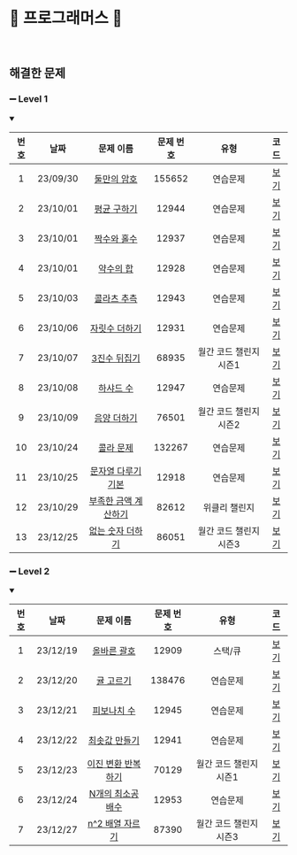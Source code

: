 🤍 프로그래머스 🤍
==============================
<br>

## 해결한 문제

### ➖ Level 1   
<details open>
<summary></summary>

| 번호  |    날짜    |                                     문제 이름                                      | 문제 번호  |      유형       |               코드               |
|:---:|:--------:|:------------------------------------------------------------------------------:|:------:|:-------------:|:------------------------------:|
|  1  | 23/09/30 |   [둘만의 암호](https://school.programmers.co.kr/learn/courses/30/lessons/155652)   | 155652 |     연습문제      |    [보기](./Lv.1/둘만의%20암호.c)     |
|  2  | 23/10/01 |   [평균 구하기](https://school.programmers.co.kr/learn/courses/30/lessons/12944)    | 12944  |     연습문제      |    [보기](./Lv.1/평균%20구하기.c)     |
|  3  | 23/10/01 |   [짝수와 홀수](https://school.programmers.co.kr/learn/courses/30/lessons/12937)    | 12937  |     연습문제      |     [보기](./Lv.1/짝수와%20홀수c)     |
|  4  | 23/10/01 |    [약수의 합](https://school.programmers.co.kr/learn/courses/30/lessons/12928)    | 12928  |     연습문제      |     [보기](./Lv.1/약수의%20합.c)     |
|  5  | 23/10/03 |   [콜라츠 추측](https://school.programmers.co.kr/learn/courses/30/lessons/12943)    | 12943  |     연습문제      |    [보기](./Lv.1/콜라츠%20추측.c)     |
|  6  | 23/10/06 |   [자릿수 더하기](https://school.programmers.co.kr/learn/courses/30/lessons/12931)   | 12931  |     연습문제      |    [보기](./Lv.1/자릿수%20더하기.c)    |
|  7  | 23/10/07 |   [3진수 뒤집기](https://school.programmers.co.kr/learn/courses/30/lessons/68935)   | 68935  | 월간 코드 챌린지 시즌1 |    [보기](./Lv.1/3진법%20뒤집기.c)    |
|  8  | 23/10/08 |    [하샤드 수](https://school.programmers.co.kr/learn/courses/30/lessons/12947)    | 12947  |     연습문제      |     [보기](./Lv.1/하샤드%20수.c)     |
|  9  | 23/10/09 |   [음양 더하기](https://school.programmers.co.kr/learn/courses/30/lessons/76501)    | 76501  | 월간 코드 챌린지 시즌2 |    [보기](./Lv.1/음양%20더하기.c)     |
| 10  | 23/10/24 |   [콜라 문제](https://school.programmers.co.kr/learn/courses/30/lessons/132267)    | 132267 |     연습문제      |     [보기](./Lv.1/콜라%20문제.c)     |
| 11  | 23/10/25 | [문자열 다루기 기본](https://school.programmers.co.kr/learn/courses/30/lessons/12918)  | 12918  |     연습문제      | [보기](./Lv.1/문자열%20다루기%20기본.c)  |
| 12  | 23/10/29 | [부족한 금액 계산하기](https://school.programmers.co.kr/learn/courses/30/lessons/82612) | 82612  |    위클리 챌린지    | [보기](./Lv.1/부족한%20금액%20계산하기.c) |
| 13  | 23/12/25 |  [없는 숫자 더하기](https://school.programmers.co.kr/learn/courses/30/lessons/86051)  | 86051  | 월간 코드 챌린지 시즌3 |  [보기](./Lv.1/없는%20숫자%20더하기.c)  |
</details>

### ➖ Level 2
<details open>
<summary></summary>

| 번호  |    날짜    |                                     문제 이름                                     | 문제 번호  |      유형       |              코드               |
|:---:|:--------:|:-----------------------------------------------------------------------------:|:------:|:-------------:|:-----------------------------:|
|  1  | 23/12/19 |   [올바른 괄호](https://school.programmers.co.kr/learn/courses/30/lessons/12909)   | 12909  |     스택/큐      |    [보기](./Lv.2/올바른%20괄호.c)    |
|  2  | 23/12/20 |   [귤 고르기](https://school.programmers.co.kr/learn/courses/30/lessons/138476)   | 138476 |     연습문제      |    [보기](./Lv.2/귤%20고르기.c)     |
|  3  | 23/12/21 |   [피보나치 수](https://school.programmers.co.kr/learn/courses/30/lessons/12945)   | 12945  |     연습문제      |    [보기](./Lv.2/피보나치%20수.c)    |
|  4  | 23/12/22 |  [최솟값 만들기](https://school.programmers.co.kr/learn/courses/30/lessons/12941)   | 12941  |     연습문제      |   [보기](./Lv.2/최솟값%20만들기.c)    |
|  5  | 23/12/23 | [이진 변환 반복하기](https://school.programmers.co.kr/learn/courses/30/lessons/70129) | 70129  | 월간 코드 챌린지 시즌1 | [보기](./Lv.2/이진%20변환%20반복하기.c) |
|  6  | 23/12/24 | [N개의 최소공배수](https://school.programmers.co.kr/learn/courses/30/lessons/12953)  | 12953  |     연습문제      |  [보기](./Lv.2/N개의%20최소공배수.c)   |
|  7  | 23/12/27 | [n^2 배열 자르기](https://school.programmers.co.kr/learn/courses/30/lessons/87390)  | 87390  | 월간 코드 챌린지 시즌3 | [보기](./Lv.2/n^2%20배열%20자르기.c) |

</details>